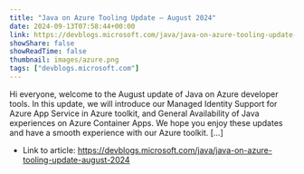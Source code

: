 ```yaml
---
title: "Java on Azure Tooling Update – August 2024"
date: 2024-09-13T07:58:44+00:00
link: https://devblogs.microsoft.com/java/java-on-azure-tooling-update-august-2024
showShare: false
showReadTime: false
thumbnail: images/azure.png
tags: ["devblogs.microsoft.com"]
---
```

Hi everyone, welcome to the August update of Java on Azure developer tools. In this update, we will introduce our Managed Identity Support for Azure App Service in Azure toolkit, and General Availability of Java experiences on Azure Container Apps. We hope you enjoy these updates and have a smooth experience with our Azure toolkit. […]

- Link to article: https://devblogs.microsoft.com/java/java-on-azure-tooling-update-august-2024
